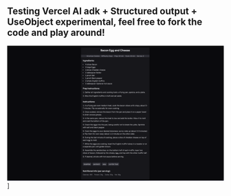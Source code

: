 ## Testing Vercel AI adk + Structured output + UseObject experimental, feel free to fork the code and play around!

<img src="https://github.com/Abil-Shrestha/recipe-bro/blob/main/app/(bro)/recipe_bro.png" alt="Recipe Bro" />]
